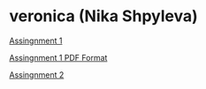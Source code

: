 <h1>veronica (Nika Shpyleva)</h1>
<p><a href="/BasicWebDesign/assignment1.html" target="blank">Assingnment 1</a></p>
<p><a href="/BasicWebDesign/article1.html" target="blank">Assingnment 1 PDF Format</a></p>
<p><a href="/BasicWebDesign/assignment2.html" target="blank">Assingnment 2</a></p>
